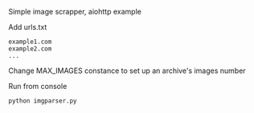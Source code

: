 Simple image scrapper, aiohttp example

Add urls.txt 

```text
example1.com
example2.com
...
```

Change MAX_IMAGES constance to set up an archive's images number

Run from console

```commandline
python imgparser.py
```